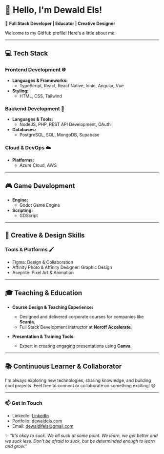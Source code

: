 # 👋 Hello, I'm Dewald Els!

🚀 **Full Stack Developer | Educator | Creative Designer**

Welcome to my GitHub profile! Here's a little about me:

---

## 💻 Tech Stack

### Frontend Development 🌐
- **Languages & Frameworks:**  
  - TypeScript, React, React Native, Ionic, Angular, Vue
- **Styling:**  
  - HTML, CSS, Tailwind  

### Backend Development 🔗
- **Languages & Tools:**  
  - NodeJS, PHP, REST API Development, OAuth  
- **Databases:**  
  - PostgreSQL, SQL, MongoDB, Supabase  

### Cloud & DevOps ☁️
- **Platforms:**  
  - Azure Cloud, AWS  

---

## 🎮 Game Development
- **Engine:**  
  - Godot Game Engine  
- **Scripting:**  
  - GDScript  

---

## 🎨 Creative & Design Skills

### Tools & Platforms 🖌️
- Figma: Design & Collaboration  
- Affinity Photo & Affinity Designer: Graphic Design  
- Aseprite: Pixel Art & Animation  

---

## 🎓 Teaching & Education
- **Course Design & Teaching Experience:**  
  - Designed and delivered corporate courses for companies like **Scania**.  
  - Full Stack Development instructor at **Noroff Accelerate**.  

- **Presentation & Training Tools:**  
  - Expert in creating engaging presentations using **Canva**.  

---

## 📚 Continuous Learner & Collaborator
I'm always exploring new technologies, sharing knowledge, and building cool projects. Feel free to connect or collaborate on something exciting! 😄

---

### 📫 Get in Touch
- LinkedIn: [LinkedIn](https://www.linkedin.com/in/dewald-els/)
- Portfolio: [dewaldels.com](https://dewaldels.com)
- Email: [dewaldifels@gmail.com](mailto:dewaldifels@gmail.com)

✨ _"It's okay to suck. We all suck at some point. We learn, we get better and we suck less. Don't be afraid to suck, but be determinded enough to learn and grow."_  
